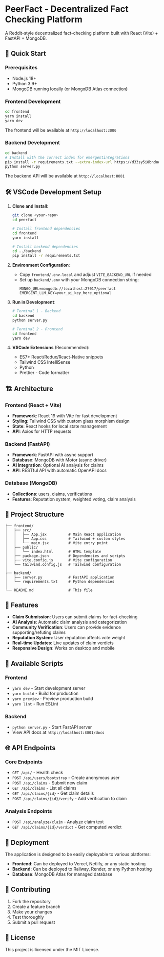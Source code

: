 # PeerFact - Decentralized Fact Checking Platform

A Reddit-style decentralized fact-checking platform built with React (Vite) + FastAPI + MongoDB.

## 🚀 Quick Start

### Prerequisites
- Node.js 18+ 
- Python 3.9+
- MongoDB running locally (or MongoDB Atlas connection)

### Frontend Development

```bash
cd frontend
yarn install
yarn dev
```

The frontend will be available at `http://localhost:3000`

### Backend Development

```bash
cd backend
# Install with the correct index for emergentintegrations
pip install -r requirements.txt --extra-index-url https://d33sy5i8bnduwe.cloudfront.net/simple/
python server.py
```

The backend API will be available at `http://localhost:8001`

## 🛠 VSCode Development Setup

1. **Clone and Install**:
   ```bash
   git clone <your-repo>
   cd peerfact
   
   # Install frontend dependencies
   cd frontend
   yarn install
   
   # Install backend dependencies
   cd ../backend
   pip install -r requirements.txt
   ```

2. **Environment Configuration**:
   - Copy `frontend/.env.local` and adjust `VITE_BACKEND_URL` if needed
   - Set up `backend/.env` with your MongoDB connection string:
     ```
     MONGO_URL=mongodb://localhost:27017/peerfact
     EMERGENT_LLM_KEY=your_ai_key_here_optional
     ```

3. **Run in Development**:
   ```bash
   # Terminal 1 - Backend
   cd backend
   python server.py
   
   # Terminal 2 - Frontend  
   cd frontend
   yarn dev
   ```

4. **VSCode Extensions** (Recommended):
   - ES7+ React/Redux/React-Native snippets
   - Tailwind CSS IntelliSense
   - Python
   - Prettier - Code formatter

## 🏗 Architecture

### Frontend (React + Vite)
- **Framework**: React 19 with Vite for fast development
- **Styling**: Tailwind CSS with custom glass morphism design
- **State**: React hooks for local state management
- **API**: Axios for HTTP requests

### Backend (FastAPI)
- **Framework**: FastAPI with async support
- **Database**: MongoDB with Motor (async driver)
- **AI Integration**: Optional AI analysis for claims
- **API**: RESTful API with automatic OpenAPI docs

### Database (MongoDB)
- **Collections**: users, claims, verifications
- **Features**: Reputation system, weighted voting, claim analysis

## 📁 Project Structure

```
├── frontend/
│   ├── src/
│   │   ├── App.jsx          # Main React application
│   │   ├── App.css          # Tailwind + custom styles
│   │   └── main.jsx         # Vite entry point
│   ├── public/
│   │   └── index.html       # HTML template
│   ├── package.json         # Dependencies and scripts
│   ├── vite.config.js       # Vite configuration
│   └── tailwind.config.js   # Tailwind configuration
│
├── backend/
│   ├── server.py            # FastAPI application
│   └── requirements.txt     # Python dependencies
│
└── README.md                # This file
```

## 🌟 Features

- **Claim Submission**: Users can submit claims for fact-checking
- **AI Analysis**: Automatic claim analysis and categorization
- **Community Verification**: Users can provide evidence supporting/refuting claims  
- **Reputation System**: User reputation affects vote weight
- **Real-time Updates**: Live updates of claim verdicts
- **Responsive Design**: Works on desktop and mobile

## 🔧 Available Scripts

### Frontend
- `yarn dev` - Start development server
- `yarn build` - Build for production
- `yarn preview` - Preview production build
- `yarn lint` - Run ESLint

### Backend
- `python server.py` - Start FastAPI server
- View API docs at `http://localhost:8001/docs`

## 🌐 API Endpoints

### Core Endpoints
- `GET /api/` - Health check
- `POST /api/users/bootstrap` - Create anonymous user
- `POST /api/claims` - Submit new claim
- `GET /api/claims` - List all claims
- `GET /api/claims/{id}` - Get claim details
- `POST /api/claims/{id}/verify` - Add verification to claim

### Analysis Endpoints  
- `POST /api/analyze/claim` - Analyze claim text
- `GET /api/claims/{id}/verdict` - Get computed verdict

## 🚀 Deployment

The application is designed to be easily deployable to various platforms:

- **Frontend**: Can be deployed to Vercel, Netlify, or any static hosting
- **Backend**: Can be deployed to Railway, Render, or any Python hosting
- **Database**: MongoDB Atlas for managed database

## 🤝 Contributing

1. Fork the repository
2. Create a feature branch
3. Make your changes
4. Test thoroughly
5. Submit a pull request

## 📄 License

This project is licensed under the MIT License.
